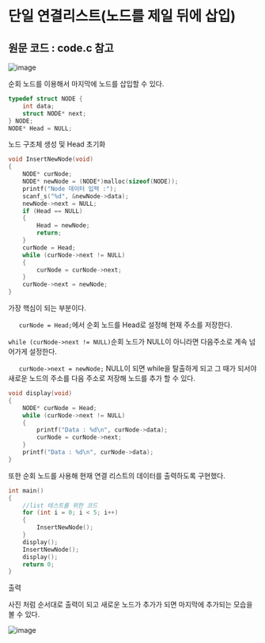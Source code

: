 # 단일 연결리스트(노드를 제일 뒤에 삽입)

## 원문 코드 : code.c 참고

![image](https://github.com/sc11046/C-programming/assets/121782720/4541e000-afcc-4e33-ab8d-e65a92d1d0e6)

순회 노드를 이용해서 마지막에 노드를 삽입할 수 있다.

```c
typedef struct NODE {
	int data;
	struct NODE* next;
} NODE;
NODE* Head = NULL;
```

노드 구조체 생성 및 Head 초기화

```c
void InsertNewNode(void)
{
	NODE* curNode;
	NODE* newNode = (NODE*)malloc(sizeof(NODE));
	printf("Node 데이터 입력 :");
	scanf_s("%d", &newNode->data);
	newNode->next = NULL;
	if (Head == NULL)
	{
		Head = newNode;
		return;
	} 
	curNode = Head;
	while (curNode->next != NULL)
	{
		curNode = curNode->next;
	}
	curNode->next = newNode;
}
```

가장 핵심이 되는 부분이다. 

`	curNode = Head;`에서 순회 노드를 Head로 설정해 현재 주소를 저장한다.

`while (curNode->next != NULL)`순회 노드가 NULL이 아니라면 다음주소로 계속 넘어가게 설정한다.

`	curNode->next = newNode;` NULL이 되면 while을 탈출하게 되고 그 때가 되서야 새로운 노드의 주소를 다음 주소로 저장해 노드를 추가 할 수 있다.

```c
void display(void)
{
	NODE* curNode = Head;
	while (curNode->next != NULL)
	{
		printf("Data : %d\n", curNode->data);
		curNode = curNode->next;
	}
	printf("Data : %d\n", curNode->data);
}
```

또한 순회 노드를 사용해 현재 연결 리스트의 데이터를 출력하도록 구현했다.

```c
int main()
{
	//list 테스트를 위한 코드
	for (int i = 0; i < 5; i++)
	{
		InsertNewNode();
	}
	display();
	InsertNewNode();
	display();
	return 0;
}
```

출력 

사진 처럼 순서대로 출력이 되고 새로운 노드가 추가가 되면 마지막에 추가되는 모습을 볼 수 있다.

![image](https://github.com/sc11046/C-programming/assets/121782720/b414bfe0-fcd3-4996-ada1-bf7e41a63abb)